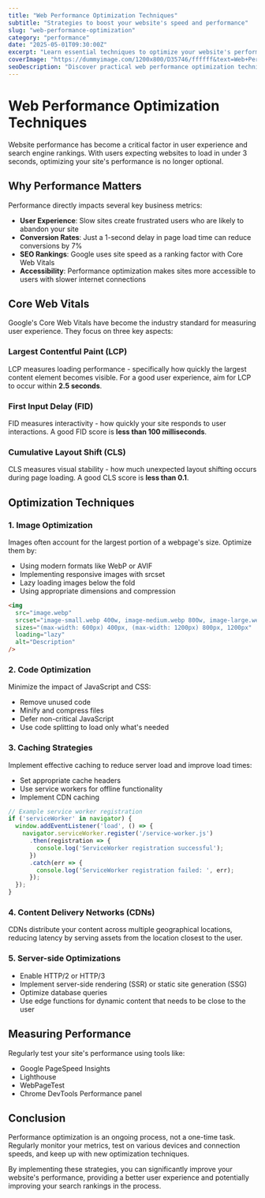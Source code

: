```yaml
---
title: "Web Performance Optimization Techniques"
subtitle: "Strategies to boost your website's speed and performance"
slug: "web-performance-optimization"
category: "performance"
date: "2025-05-01T09:30:00Z"
excerpt: "Learn essential techniques to optimize your website's performance and provide a better user experience."
coverImage: "https://dummyimage.com/1200x800/D35746/ffffff&text=Web+Performance"
seoDescription: "Discover practical web performance optimization techniques to improve loading times, Core Web Vitals scores, and user experience."
---
```


# Web Performance Optimization Techniques

Website performance has become a critical factor in user experience and search engine rankings. With users expecting websites to load in under 3 seconds, optimizing your site's performance is no longer optional.

## Why Performance Matters

Performance directly impacts several key business metrics:

- **User Experience**: Slow sites create frustrated users who are likely to abandon your site
- **Conversion Rates**: Just a 1-second delay in page load time can reduce conversions by 7%
- **SEO Rankings**: Google uses site speed as a ranking factor with Core Web Vitals
- **Accessibility**: Performance optimization makes sites more accessible to users with slower internet connections

## Core Web Vitals

Google's Core Web Vitals have become the industry standard for measuring user experience. They focus on three key aspects:

### Largest Contentful Paint (LCP)

LCP measures loading performance - specifically how quickly the largest content element becomes visible. For a good user experience, aim for LCP to occur within **2.5 seconds**.

### First Input Delay (FID)

FID measures interactivity - how quickly your site responds to user interactions. A good FID score is **less than 100 milliseconds**.

### Cumulative Layout Shift (CLS)

CLS measures visual stability - how much unexpected layout shifting occurs during page loading. A good CLS score is **less than 0.1**.

## Optimization Techniques

### 1. Image Optimization

Images often account for the largest portion of a webpage's size. Optimize them by:

- Using modern formats like WebP or AVIF
- Implementing responsive images with srcset
- Lazy loading images below the fold
- Using appropriate dimensions and compression

```html
<img 
  src="image.webp" 
  srcset="image-small.webp 400w, image-medium.webp 800w, image-large.webp 1200w"
  sizes="(max-width: 600px) 400px, (max-width: 1200px) 800px, 1200px"
  loading="lazy"
  alt="Description"
/>
```

### 2. Code Optimization

Minimize the impact of JavaScript and CSS:

- Remove unused code
- Minify and compress files
- Defer non-critical JavaScript
- Use code splitting to load only what's needed

### 3. Caching Strategies

Implement effective caching to reduce server load and improve load times:

- Set appropriate cache headers
- Use service workers for offline functionality
- Implement CDN caching

```javascript
// Example service worker registration
if ('serviceWorker' in navigator) {
  window.addEventListener('load', () => {
    navigator.serviceWorker.register('/service-worker.js')
      .then(registration => {
        console.log('ServiceWorker registration successful');
      })
      .catch(err => {
        console.log('ServiceWorker registration failed: ', err);
      });
  });
}
```

### 4. Content Delivery Networks (CDNs)

CDNs distribute your content across multiple geographical locations, reducing latency by serving assets from the location closest to the user.

### 5. Server-side Optimizations

- Enable HTTP/2 or HTTP/3
- Implement server-side rendering (SSR) or static site generation (SSG)
- Optimize database queries
- Use edge functions for dynamic content that needs to be close to the user

## Measuring Performance

Regularly test your site's performance using tools like:

- Google PageSpeed Insights
- Lighthouse
- WebPageTest
- Chrome DevTools Performance panel

## Conclusion

Performance optimization is an ongoing process, not a one-time task. Regularly monitor your metrics, test on various devices and connection speeds, and keep up with new optimization techniques.

By implementing these strategies, you can significantly improve your website's performance, providing a better user experience and potentially improving your search rankings in the process.